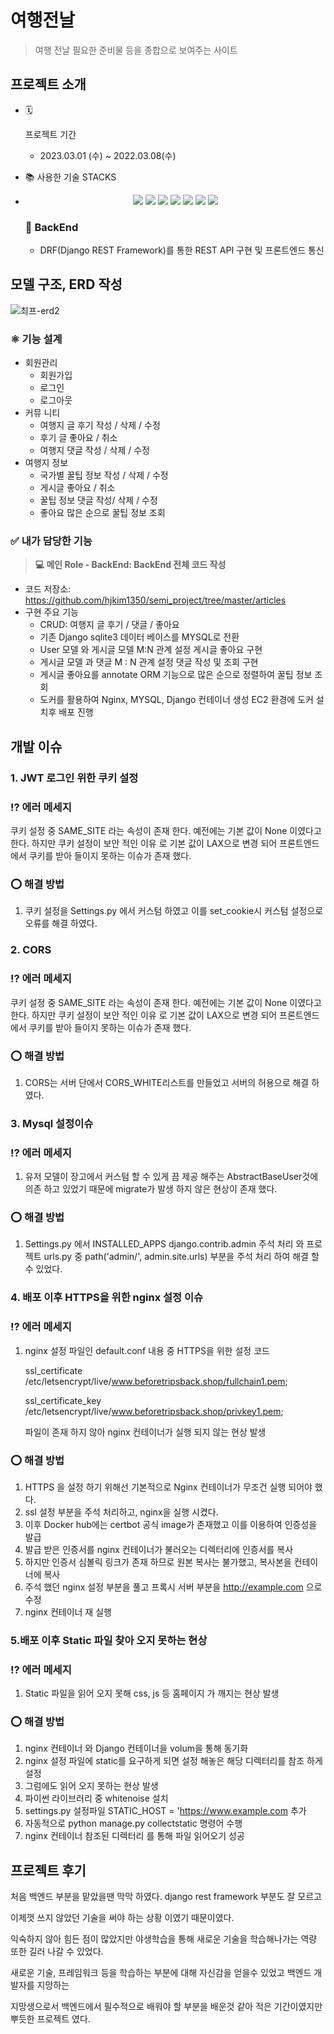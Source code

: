 # 여행전날

   

   > 여행 전날 필요한 준비물 등을 종합으로 보여주는 사이트 

   

   ## 프로젝트 소개

   - 🗓

     프로젝트 기간

     - 2023.03.01 (수) ~ 2022.03.08(수)

   - 📚 사용한 기술 STACKS

   - <div style="text-align:center">    
     <img src="https://img.shields.io/badge/Python-red?style=flat-square&logo=Python&logoColor=white"/>
     <img src="https://img.shields.io/badge/Docker-blue?style=flat-square&logo=Docker&logoColor=white"/>
     <img src="https://img.shields.io/badge/Mysql-green?style=flat-square&logo=Mysql&logoColor=white"/>
     <img src="https://img.shields.io/badge/Shell-red?style=flat-square&logo=Shell&logoColor=white"/>
     <img src="https://img.shields.io/badge/Django-red?style=flat-square&logo=DJANGO&logoColor=white"/>
     <img src="https://img.shields.io/badge/Nginx-blue?style=flat-square&logo=Nginx&logoColor=white"/>
     <img src="https://img.shields.io/badge/AWS-Black?style=flat-square&logo=AWS&logoColor=blue"/>
     </div>

     


     ### 📌 **BackEnd**

     - DRF(Django REST Framework)를 통한 REST API 구현 및 프론트엔드 통신

   

   ## 모델 구조, ERD 작성

   

   ![최프-erd2](https://user-images.githubusercontent.com/59475851/225585512-72b8f002-e049-434d-b560-fa05759363f5.jpg)


### ⚛️ 기능 설계

- 회원관리
  - 회원가입
  - 로그인
  - 로그아웃
- 커뮤 니티
  - 여행지 글 후기 작성 / 삭제 / 수정
  - 후기 글 좋아요 / 취소
  - 여행지 댓글 작성 / 삭제 / 수정
- 여행지 정보
  - 국가별 꿀팁 정보 작성 / 삭제 / 수정
  - 게시글 좋아요 / 취소
  - 꿀팁 정보 댓글 작성/ 삭제 / 수정
  - 좋아요 많은 순으로 꿀팁 정보 조회

### ✅ 내가 담당한 기능

> **💻 메인 Role - BackEnd: BackEnd 전체 코드 작성**

- 코드 저장소: https://github.com/hjkim1350/semi_project/tree/master/articles
- 구현 주요 기능
  - CRUD: 여행지 글 후기 / 댓글 / 좋아요
  - 기존 Django sqlite3 데이터 베이스를 MYSQL로 전환
  - User 모델 와 게시글 모델 M:N 관계 설정 게시글 좋아요 구현
  - 게시글 모델 과 댓글 M : N 관계 설정 댓글 작성 및 조회 구현
  - 게시글 좋아요를 annotate ORM 기능으로 많은 순으로 정렬하여 꿀팁 정보 조회
  - 도커를 활용하여 Nginx, MYSQL, Django 컨테이너 생성 EC2 환경에 도커 설치후 배포 진행

## 개발 이슈

### 1. JWT 로그인 위한 쿠키 설정

### ⁉️ 에러 메세지

쿠키 설정 중 SAME_SITE 라는 속성이 존재 한다. 예전에는 기본 값이 None 이였다고 한다. 하지만 쿠키 설정이 보안 적인 이유 로 기본 값이 LAX으로 변경 되어 프론트엔드에서 쿠키를 받아 들이지 못하는 이슈가 존재 했다.



### ⭕️ 해결 방법

1. 쿠키 설정을 Settings.py 에서 커스텀 하였고 이를 set_cookie시 커스텀 설정으로 오류를 해결 하였다.



### 2. CORS

### ⁉️ 에러 메세지

쿠키 설정 중 SAME_SITE 라는 속성이 존재 한다. 예전에는 기본 값이 None 이였다고 한다. 하지만 쿠키 설정이 보안 적인 이유 로 기본 값이 LAX으로 변경 되어 프론트엔드에서 쿠키를 받아 들이지 못하는 이슈가 존재 했다.



### ⭕️ 해결 방법

1. CORS는 서버 단에서 CORS_WHITE리스트를 만들었고 서버의 허용으로 해결 하였다.





### 3. Mysql 설정이슈

### ⁉️ 에러 메세지

1. 유저 모델이 장고에서 커스텀 할 수 있게 끔 제공 해주는 AbstractBaseUser것에 의존 하고 있었기 때문에 migrate가 발생 하지 않은 현상이 존재 했다.



### ⭕️ 해결 방법

1. Settings.py 에서 INSTALLED_APPS django.contrib.admin 주석 처리 와 프로젝트 urls.py 중 path('admin/', admin.site.urls) 부분을 주석 처리 하여 해결 할 수 있었다.



### 4. 배포 이후 HTTPS을 위한 nginx 설정 이슈

### ⁉️ 에러 메세지

1. nginx 설정 파일인 default.conf 내용 중 HTTPS을 위한 설정 코드

   ssl_certificate /etc/letsencrypt/live/www.beforetripsback.shop/fullchain1.pem;

   ssl_certificate_key /etc/letsencrypt/live/www.beforetripsback.shop/privkey1.pem;

   파일이 존재 하지 않아 nginx 컨테이너가 실행 되지 않는 현상 발생



### ⭕️ 해결 방법

1. HTTPS 을 설정 하기 위해선 기본적으로 Nginx 컨테이너가 무조건 실행 되어야 했다.
2. ssl 설정 부분을 주석 처리하고,  nginx을 실행 시켰다.
3. 이후 Docker hub에는 certbot 공식 image가 존재했고 이를 이용하여 인증성을 발급
4. 발급 받은 인증서를 nginx 컨테이너가 불러오는 디렉터리에 인증서를 복사
5. 하지만 인증서 심볼릭 링크가 존재 하므로 원본 복사는 불가했고, 복사본을 컨테이너에 복사
6. 주석 했던 nginx 설정 부분을 풀고 프록시 서버 부분을 http://example.com 으로 수정
7. nginx 컨테이너 재 실행



### 5.배포 이후 Static 파일 찾아 오지 못하는 현상

### ⁉️ 에러 메세지

1. Static 파일을 읽어 오지 못해 css, js 등 홈페이지 가 깨지는 현상 발생



### ⭕️ 해결 방법

1. nginx 컨테이너 와 Django 컨테이너을 volum을 통해 동기화
2. nginx 설정 파일에 static를 요구하게 되면 설정 해놓은 해당 디렉터리를 참조 하게 설정
3. 그럼에도 읽어 오지 못하는 현상 발생
4. 파이썬 라이브러리 중 whitenoise 설치
5. settings.py 설정파일 STATIC_HOST = 'https://www.example.com 추가
6. 자동적으로 python manage.py collectstatic 명령어 수행
7. nginx 컨테이너 참조된 디렉터리 를 통해 파일 읽어오기 성공





## 프로젝트 후기

처음 백엔드 부분을 맡았을땐 막막 하였다. django rest framework 부분도 잘 모르고 

이제껏 쓰지 않았던 기술을 써야 하는 상황 이였기 때문이였다.

익숙하지 않아 힘든 점이 많았지만 야생학습을 통해 새로운 기술을 학습해나가는 역량 또한 길러 나갈 수 있었다.

새로운 기술, 프레임워크 등을 학습하는 부분에 대해 자신감을 얻을수 있었고 백엔드 개발자를 지망하는

지망생으로서 백엔드에서 필수적으로 배워야 할 부분을 배운것 같아 적은 기간이였지만 뿌듯한 프로젝트 였다.







